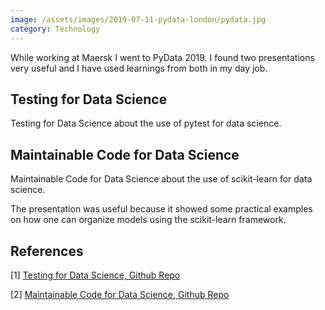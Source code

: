 ```yaml
---
image: /assets/images/2019-07-11-pydata-london/pydata.jpg
category: Technology
---
```


While working at Maersk I went to PyData 2019. I found two presentations very useful and I have used learnings from both in my day job. <!--more-->

## Testing for Data Science 

Testing for Data Science about the use of pytest for data science.

## Maintainable Code for Data Science

Maintainable Code for Data Science about the use of scikit-learn for data science. 

The presentation was useful because it showed some practical examples on how one can organize models using the scikit-learn framework.

## References

[1] [Testing for Data Science, Github Repo](https://github.com/laegsgaardTroels/pydata-testing-for-data-science)

[2] [Maintainable Code for Data Science, Github Repo](https://github.com/laegsgaardTroels/pydata-testing-for-data-science)

